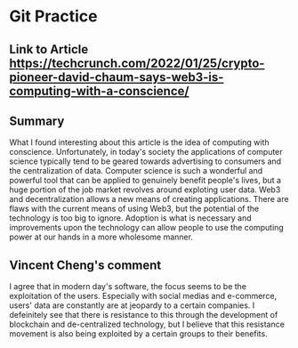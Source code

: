 # Git Practice

## Link to Article https://techcrunch.com/2022/01/25/crypto-pioneer-david-chaum-says-web3-is-computing-with-a-conscience/

## Summary
What I found interesting about this article is the idea of computing with conscience. Unfortunately, in today's society the applications of computer science typically tend to be geared towards advertising to consumers and the centralization of data. Computer science is such a wonderful and powerful tool that can be applied to genuinely benefit people's lives, but a huge portion of the job market revolves around exploting user data. Web3 and decentralization allows a new means of creating applications. There are flaws with the current means of using Web3, but the potential of the technology is too big to ignore. Adoption is what is necessary and improvements upon the technology can allow people to use the computing power at our hands in a more wholesome manner. 

## Vincent Cheng's comment
I agree that in modern day's software, the focus seems to be the exploitation of the users. Especially with 
social medias and e-commerce, users' data are constantly are at jeopardy to a certain companies. I defeinitely 
see that there is resistance to this through the development of blockchain and de-centralized technology, but 
I believe that this resistance movement is also being exploited by a certain groups to their benefits.
